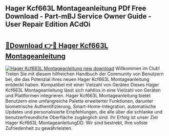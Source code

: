 ## Hager Kcf663L Montageanleitung PDf Free Download - Part-mBJ Service Owner Guide - User Repair Edition ACdOi

# <h2><a href="http://df8y7w.blite.top/?on=Hager+Kcf663L+Montageanleitung">🔗Download 👉🔴 Hager Kcf663L Montageanleitung</a></h2>

[![Hager Kcf663L Montageanleitung new download](https://i.imgur.com/lujVjoI.png)](http://df8y7w.blite.top/?on=Hager+Kcf663L+Montageanleitung)
Willkommen im Club! Treten Sie mit diesem hilfreichen Handbuch der Community von Benutzern bei, die das Potenzial ihres neuen Hager Kcf663L Montageanleitung entdeckt haben. Kompatibel mit einer Vielzahl von Geräten Dieses Hager Kcf663L Montageanleitung lässt sich nahtlos in eine Vielzahl von Geräten und Plattformen integrieren. Hager Kcf663L Montageanleitung bietet Benutzern eine umfangreiche Palette erweiterter Funktionen, darunter biometrische Authentifizierung, Smart-Home-Integration, automatische Updates und personalisierte Empfehlungen, die alle über die schlanke und benutzerfreundliche Oberfläche zugänglich sind. Ihr Erfolg ist unser Ziel Hager Kcf663L MontageanleitungDD. Wir sind bestrebt, Ihre vollste Zufriedenheit zu gewährleisten.
